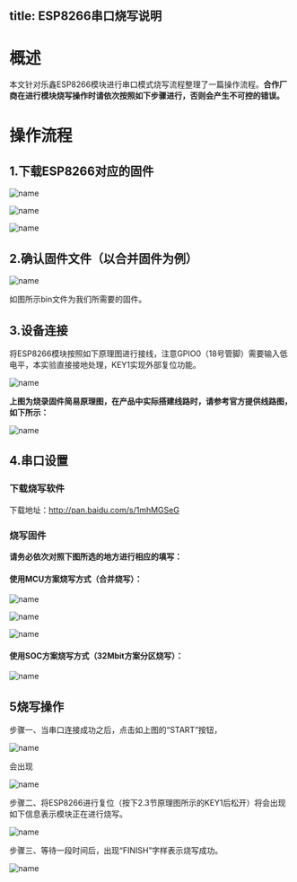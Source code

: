 title: ESP8266串口烧写说明
---

# 概述

本文针对乐鑫ESP8266模块进行串口模式烧写流程整理了一篇操作流程。**合作厂商在进行模块烧写操作时请依次按照如下步骤进行，否则会产生不可控的错误。**

# 操作流程

## 1.下载ESP8266对应的固件
 
 ![name](/assets/zh-cn/deviceDev/debug/ESP8266/1478076360990.png)

 ![name](/assets/zh-cn/deviceDev/debug/ESP8266/1478076396266.png)

  ![name](/assets/zh-cn/deviceDev/debug/ESP8266/1478076409588.png)

## 2.确认固件文件（以合并固件为例）
 
 ![name](/assets/zh-cn/deviceDev/debug/ESP8266/new1.png)

如图所示bin文件为我们所需要的固件。

## 3.设备连接 

将ESP8266模块按照如下原理图进行接线，注意GPIO0（18号管脚）需要输入低电平，本实验直接接地处理，KEY1实现外部复位功能。

  ![name](/assets/zh-cn/deviceDev/debug/ESP8266/1478076437289.png)

**上图为烧录固件简易原理图，在产品中实际搭建线路时，请参考官方提供线路图，如下所示：**

![name](/assets/zh-cn/deviceDev/debug/ESP8266/1478158365798.png)


## 4.串口设置

###  下载烧写软件

下载地址：http://pan.baidu.com/s/1mhMGSeG

### 烧写固件

 **请务必依次对照下图所选的地方进行相应的填写：**
 
 #### 使用MCU方案烧写方式（合并烧写）：
 
 ![name](/assets/zh-cn/deviceDev/debug/ESP8266/new2.png)
 
 ![name](/assets/zh-cn/deviceDev/debug/ESP8266/new3.png)
 
 ![name](/assets/zh-cn/deviceDev/debug/ESP8266/new4.png)
 
  #### 使用SOC方案烧写方式（32Mbit方案分区烧写）：
  
 ![name](/assets/zh-cn/deviceDev/debug/ESP8266/new5.png)

## 5烧写操作 

步骤一、当串口连接成功之后，点击如上图的“START”按钮，

  ![name](/assets/zh-cn/deviceDev/debug/ESP8266/1478076571280.png)

会出现

  ![name](/assets/zh-cn/deviceDev/debug/ESP8266/1478076577320.png)

步骤二、将ESP8266进行复位（按下2.3节原理图所示的KEY1后松开）将会出现如下信息表示模块正在进行烧写。
 
  ![name](/assets/zh-cn/deviceDev/debug/ESP8266/1478076590987.png)

步骤三、等待一段时间后，出现“FINISH”字样表示烧写成功。
 
 ![name](/assets/zh-cn/deviceDev/debug/ESP8266/1478076247606.png)


